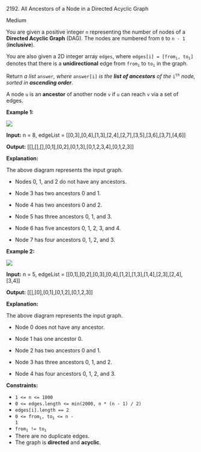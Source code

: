 2192\. All Ancestors of a Node in a Directed Acyclic Graph

Medium

You are given a positive integer `n` representing the number of nodes of a **Directed Acyclic Graph** (DAG). The nodes are numbered from `0` to `n - 1` (**inclusive**).

You are also given a 2D integer array `edges`, where <code>edges[i] = [from<sub>i</sub>, to<sub>i</sub>]</code> denotes that there is a **unidirectional** edge from <code>from<sub>i</sub></code> to <code>to<sub>i</sub></code> in the graph.

Return _a list_ `answer`_, where_ `answer[i]` _is the **list of ancestors** of the_ <code>i<sup>th</sup></code> _node, sorted in **ascending order**_.

A node `u` is an **ancestor** of another node `v` if `u` can reach `v` via a set of edges.

**Example 1:**

![](https://leetcode-in-java.github.io/src/main/java/g2101_2200/s2192_all_ancestors_of_a_node_in_a_directed_acyclic_graph/e1.png)

**Input:** n = 8, edgeList = [[0,3],[0,4],[1,3],[2,4],[2,7],[3,5],[3,6],[3,7],[4,6]]

**Output:** [[],[],[],[0,1],[0,2],[0,1,3],[0,1,2,3,4],[0,1,2,3]]

**Explanation:**

The above diagram represents the input graph.

- Nodes 0, 1, and 2 do not have any ancestors.

- Node 3 has two ancestors 0 and 1.

- Node 4 has two ancestors 0 and 2.

- Node 5 has three ancestors 0, 1, and 3.

- Node 6 has five ancestors 0, 1, 2, 3, and 4.

- Node 7 has four ancestors 0, 1, 2, and 3. 

**Example 2:**

![](https://leetcode-in-java.github.io/src/main/java/g2101_2200/s2192_all_ancestors_of_a_node_in_a_directed_acyclic_graph/e2.png)

**Input:** n = 5, edgeList = [[0,1],[0,2],[0,3],[0,4],[1,2],[1,3],[1,4],[2,3],[2,4],[3,4]]

**Output:** [[],[0],[0,1],[0,1,2],[0,1,2,3]]

**Explanation:**

The above diagram represents the input graph.

- Node 0 does not have any ancestor.

- Node 1 has one ancestor 0.

- Node 2 has two ancestors 0 and 1.

- Node 3 has three ancestors 0, 1, and 2.

- Node 4 has four ancestors 0, 1, 2, and 3. 

**Constraints:**

*   `1 <= n <= 1000`
*   `0 <= edges.length <= min(2000, n * (n - 1) / 2)`
*   `edges[i].length == 2`
*   <code>0 <= from<sub>i</sub>, to<sub>i</sub> <= n - 1</code>
*   <code>from<sub>i</sub> != to<sub>i</sub></code>
*   There are no duplicate edges.
*   The graph is **directed** and **acyclic**.
